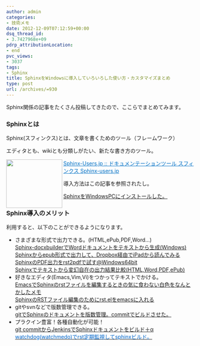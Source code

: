 ```yaml
---
author: admin
categories:
- 技術メモ
date: 2012-12-09T07:12:59+00:00
dsq_thread_id:
- 3.7427968e+09
pdrp_attributionLocation:
- end
pvc_views:
- 3037
tags:
- Sphinx
title: SphinxをWindowsに導入していろいろした使い方・カスタマイズまとめ
type: post
url: /archives/=930
---
```


Sphinx関係の記事をたくさん投稿してきたので、ここらでまとめてみます。

### Sphinxとは

Sphinx(スフィンクス)とは、文章を書くためのツール（フレームワーク）
  
エディタとも、wikiとも分類しがたい、新たな書き方のツール。

<a href="http://sphinx-users.jp/" target="_blank"><img class="alignleft" alt="" src="http://capture.heartrails.com/150x130/shadow?http://sphinx-users.jp/" width="150" height="130" align="left" border="0" /></a> <a style="color: #0070c5;" href="http://sphinx-users.jp/" target="_blank">Sphinx-Users.jp :: ドキュメンテーションツール スフィンクス Sphinx-users.jp</a> <img alt="" src="http://b.hatena.ne.jp/entry/image/http://sphinx-users.jp/" border="0" />

導入方法はこの記事を参照されたし。
  
[SphinxをWindowsPCにインストールした。][1]

### Sphinx導入のメリット

利用すると、以下のことができるようになります。

<ul class="checklist">
  <li>
    さまざまな形式で出力できる。(HTML,ePub,PDF,Word…)<br /> <a href="http://futurismo.biz/archives/811">Sphinx-docxbuilderでWordドキュメントをテキストから生成(Windows)<br /> </a><a href="http://futurismo.biz/archives/925">Sphinxからepub形式で出力して、Dropbox経由でiPadから読んでみる<br /> </a><a title="SphinxのPDF出力をrst2pdfで試す@Windows64bit" href="http://futurismo.biz/archives/946">SphinxのPDF出力をrst2pdfで試す@Windows64bit<br /> <a title="Sphinxでテキストから変幻自在の出力結果比較(HTML,Word,PDF,ePub)" href="http://futurismo.biz/archives/949">Sphinxでテキストから変幻自在の出力結果比較(HTML,Word,PDF,ePub)</a></a>
  </li>
  <li>
    好きなエディタ(Emacs,Vim,Vi)をつかってテキストでかける。<br /> <a href="http://futurismo.biz/archives/908">EmacsでSphinxのrstファイルを編集するときの気に食わない白色をなんとかしたメモ<br /> </a><a href="http://futurismo.biz/archives/910">SphinxのRSTファイル編集のためにrst.elをemacsに入れる<br /> </a>
  </li>
  <li>
    gitやsvnなどで版数管理できる。<br /> <a href="http://futurismo.biz/archives/813">gitでSphinxのドキュメントを版数管理。commitでビルドさせた。<br /> </a>
  </li>
  <li>
    プラクイン豊富！各種自動化が可能！<br /> <a href="http://futurismo.biz/archives/831">git commitからJenkinsでSphinxドキュメントをビルド＋α<br /> </a><a href="http://futurismo.biz/archives/901"><span style="color: #0066cc;">watchdog(watchmedo)でrst定期監視してsphinxビルド。</span></a>
  </li>
</ul>

<div id="fastlookup_top" style="display: none;">
</div>

 [1]: http://futurismo.biz/archives/805
